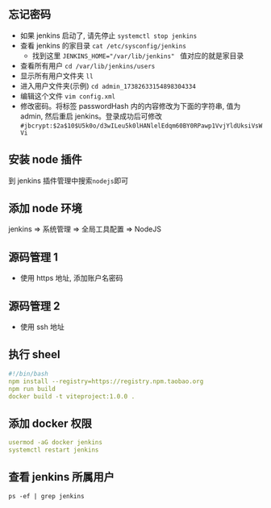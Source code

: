 ## 忘记密码

- 如果 jenkins 启动了, 请先停止 `systemctl stop jenkins`
- 查看 jenkins 的家目录 `cat /etc/sysconfig/jenkins`
  - 找到这里 `JENKINS_HOME="/var/lib/jenkins" ` 值对应的就是家目录
- 查看所有用户 `cd /var/lib/jenkins/users`
- 显示所有用户文件夹 `ll`
- 进入用户文件夹(示例) `cd admin_17382633154898304334`
- 编辑这个文件 `vim config.xml`
- 修改密码。将标签 passwordHash 内的内容修改为下面的字符串, 值为 admin, 然后重启 jenkins。登录成功后可修改
  `#jbcrypt:$2a$10$U5k0o/d3wILeu5k0lHANlelEdqm60BY0RPawp1VvjYldUksiVsWVi`

## 安装 node 插件

到 jenkins 插件管理中搜索`nodejs`即可

## 添加 node 环境

jenkins => 系统管理 => 全局工具配置 => NodeJS

## 源码管理 1

- 使用 https 地址, 添加账户名密码

## 源码管理 2

- 使用 ssh 地址

## 执行 sheel

```yml
#!/bin/bash
npm install --registry=https://registry.npm.taobao.org
npm run build
docker build -t viteproject:1.0.0 .
```

## 添加 docker 权限

```yml
usermod -aG docker jenkins
systemctl restart jenkins
```

## 查看 jenkins 所属用户

`ps -ef | grep jenkins`

